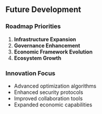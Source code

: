 ## Future Development
### Roadmap Priorities
1. **Infrastructure Expansion**
2. **Governance Enhancement**
3. **Economic Framework Evolution**
4. **Ecosystem Growth**
### Innovation Focus
- Advanced optimization algorithms
- Enhanced security protocols
- Improved collaboration tools
- Expanded economic capabilities